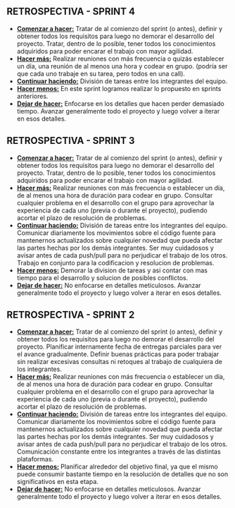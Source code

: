 ## RETROSPECTIVA - SPRINT 4

- **<u>Comenzar a hacer:</u>** Tratar de al comienzo del sprint (o antes), definir y obtener todos los requisitos para luego no demorar el desarrollo del proyecto. Tratar, dentro de lo posible, tener todos los conocimientos adquiridos para poder encarar el trabajo con mayor agilidad.
- **<u>Hacer más:</u>** Realizar reuniones con más frecuencia o quizás establecer un día, una reunión de al menos una hora y codear en grupo. (podría ser que cada uno trabaje en su tarea, pero todos en una call).
- **<u>Continuar haciendo:</u>** División de tareas entre los integrantes del equipo. 
- **<u>Hacer menos:</u>** En este sprint logramos realizar lo propuesto en sprints anteriores.
- **<u>Dejar de hacer:</u>** Enfocarse en los detalles que hacen perder demasiado tiempo. Avanzar generalmente todo el proyecto y luego volver a iterar en esos detalles.



## RETROSPECTIVA - SPRINT 3

- **<u>Comenzar a hacer:</u>** Tratar de al comienzo del sprint (o antes), definir y obtener todos los requisitos para luego no demorar el desarrollo del proyecto. Tratar, dentro de lo posible, tener todos los conocimientos adquiridos para poder encarar el trabajo con mayor agilidad.
- **<u>Hacer más:</u>** Realizar reuniones con más frecuencia o establecer un día, de al menos una hora de duración para codear en grupo. Consultar cualquier problema en el desarrollo con el grupo para aprovechar la experiencia de cada uno (previa o durante el proyecto), pudiendo acortar el plazo de resolución de problemas. 
- **<u>Continuar haciendo:</u>** División de tareas entre los integrantes del equipo. Comunicar diariamente los movimientos sobre el código fuente para mantenernos actualizados sobre cualquier novedad que pueda afectar las partes hechas por los demás integrantes. Ser muy cuidadosos y avisar antes de cada push/pull para no perjudicar el trabajo de los otros. Trabajo en conjunto para la codificacion y resolucion de problemas.
- **<u>Hacer menos:</u>** Demorar la division de tareas y asi contar con mas tiempo para el desarrollo y solucion de posibles conflictos.
- **<u>Dejar de hacer:</u>** No enfocarse en detalles meticulosos. Avanzar generalmente todo el proyecto y luego volver a iterar en esos detalles.



## RETROSPECTIVA - SPRINT 2

- **<u>Comenzar a hacer:</u>** Tratar de al comienzo del sprint (o antes), definir y obtener todos los requisitos para luego no demorar el desarrollo del proyecto. Planificar internamente fecha de entregas parciales para ver el avance gradualmente. Definir buenas prácticas para poder trabajar sin realizar excesivas consultas ni retoques al trabajo de cualquiera de los integrantes. 
- **<u>Hacer más:</u>** Realizar reuniones con más frecuencia o establecer un día, de al menos una hora de duración para codear en grupo. Consultar cualquier problema en el desarrollo con el grupo para aprovechar la experiencia de cada uno (previa o durante el proyecto), pudiendo acortar el plazo de resolución de problemas. 
- **<u>Continuar haciendo:</u>** División de tareas entre los integrantes del equipo. Comunicar diariamente los movimientos sobre el código fuente para mantenernos actualizados sobre cualquier novedad que pueda afectar las partes hechas por los demás integrantes. Ser muy cuidadosos y avisar antes de cada push/pull para no perjudicar el trabajo de los otros. Comunicación constante entre los integrantes a través de las distintas plataformas.
- **<u>Hacer menos:</u>** Planificar alrededor del objetivo final, ya que el mismo puede consumir bastante tiempo en la resolución de detalles que no son significativos en esta etapa.
- **<u>Dejar de hacer:</u>** No enfocarse en detalles meticulosos. Avanzar generalmente todo el proyecto y luego volver a iterar en esos detalles.